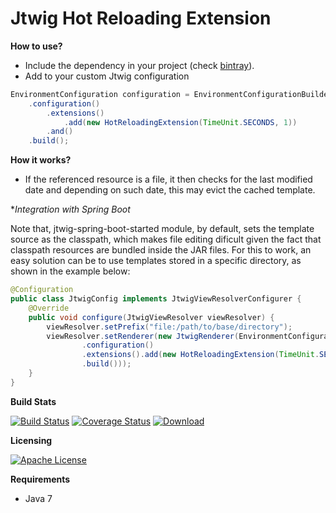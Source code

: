 # Jtwig Hot Reloading Extension

**How to use?**

- Include the dependency in your project (check [bintray](https://bintray.com/jtwig/maven/jtwig-hot-reloading-extension/_latestVersion)).
- Add to your custom Jtwig configuration

```java
EnvironmentConfiguration configuration = EnvironmentConfigurationBuilder
    .configuration()
        .extensions()
            .add(new HotReloadingExtension(TimeUnit.SECONDS, 1))
        .and()
    .build();
```

**How it works?**

- If the referenced resource is a file, it then checks for the last modified date and depending on such date, this may evict the cached template.


**Integration with Spring Boot*

Note that, jtwig-spring-boot-started module, by default, sets the template source as the classpath, which makes file editing dificult given the fact that classpath resources are bundled inside the JAR files. For this to work, an easy solution can be to use templates stored in a specific directory, as shown in the example below:

```java
@Configuration
public class JtwigConfig implements JtwigViewResolverConfigurer {
    @Override
    public void configure(JtwigViewResolver viewResolver) {
        viewResolver.setPrefix("file:/path/to/base/directory");
        viewResolver.setRenderer(new JtwigRenderer(EnvironmentConfigurationBuilder
                .configuration()
                .extensions().add(new HotReloadingExtension(TimeUnit.SECONDS, 1)).and()
                .build()));
    }
}
```

**Build Stats**

[![Build Status](https://travis-ci.org/jtwig/jtwig-hot-reloading-extension.svg?branch=master)](https://travis-ci.org/jtwig/jtwig-hot-reloading-extension)
[![Coverage Status](https://coveralls.io/repos/github/jtwig/jtwig-hot-reloading-extension/badge.svg?branch=master)](https://coveralls.io/github/jtwig/jtwig-hot-reloading-extension?branch=master)
[![Download](https://api.bintray.com/packages/jtwig/maven/jtwig-hot-reloading-extension/images/download.svg) ](https://bintray.com/jtwig/maven/jtwig-hot-reloading-extension/_latestVersion)

**Licensing**

[![Apache License](https://img.shields.io/hexpm/l/plug.svg?maxAge=2592000)]()

**Requirements**

- Java 7
